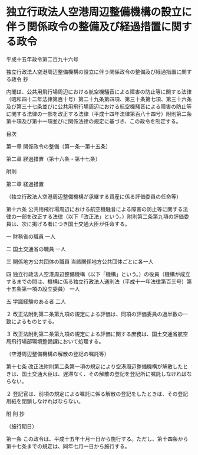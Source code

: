 # 独立行政法人空港周辺整備機構の設立に伴う関係政令の整備及び経過措置に関する政令

平成十五年政令第二百九十六号

独立行政法人空港周辺整備機構の設立に伴う関係政令の整備及び経過措置に関する政令 抄

内閣は、公共用飛行場周辺における航空機騒音による障害の防止等に関する法律（昭和四十二年法律第百十号）第二十九条第四項、第三十条第七項、第三十六条及び第三十七条並びに公共用飛行場周辺における航空機騒音による障害の防止等に関する法律の一部を改正する法律（平成十四年法律第百八十四号）附則第二条第十項及び第十一項並びに関係法律の規定に基づき、この政令を制定する。

目次

第一章 関係政令の整備（第一条―第十五条）

第二章 経過措置（第十六条・第十七条）

附則

第二章 経過措置

（独立行政法人空港周辺整備機構が承継する資産に係る評価委員の任命等）

第十六条 公共用飛行場周辺における航空機騒音による障害の防止等に関する法律の一部を改正する法律（以下「改正法」という。）附則第二条第九項の評価委員は、次に掲げる者につき国土交通大臣が任命する。

一 財務省の職員 一人

二 国土交通省の職員 一人

三 関係地方公共団体の職員 当該関係地方公共団体ごとに各一人

四 独立行政法人空港周辺整備機構（以下「機構」という。）の役員（機構が成立するまでの間は、機構に係る独立行政法人通則法（平成十一年法律第百三号）第十五条第一項の設立委員） 一人

五 学識経験のある者 二人

２ 改正法附則第二条第九項の規定による評価は、同項の評価委員の過半数の一致によるものとする。

３ 改正法附則第二条第九項の規定による評価に関する庶務は、国土交通省航空局飛行場部環境整備課において処理する。

（空港周辺整備機構の解散の登記の嘱託等）

第十七条 改正法附則第二条第一項の規定により空港周辺整備機構が解散したときは、国土交通大臣は、遅滞なく、その解散の登記を登記所に嘱託しなければならない。

２ 登記官は、前項の規定による嘱託に係る解散の登記をしたときは、その登記用紙を閉鎖しなければならない。

附 則 抄

（施行期日）

第一条 この政令は、平成十五年十月一日から施行する。ただし、第十四条から第十七条までの規定は、同年七月一日から施行する。

